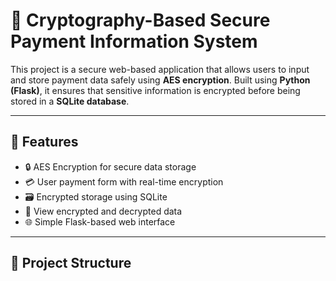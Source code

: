 # 🔐 Cryptography-Based Secure Payment Information System

This project is a secure web-based application that allows users to input and store payment data safely using **AES encryption**. Built using **Python (Flask)**, it ensures that sensitive information is encrypted before being stored in a **SQLite database**.

---

## 🚀 Features

- 🔒 AES Encryption for secure data storage
- 💳 User payment form with real-time encryption
- 🗃️ Encrypted storage using SQLite
- 🧾 View encrypted and decrypted data
- 🌐 Simple Flask-based web interface

---

## 📁 Project Structure

